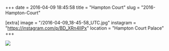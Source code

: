 +++
date = 2016-04-09 18:45:58
title = "Hampton Court"
slug = "2016-Hampton-Court"

[extra]
image = "/2016-04-09_18-45-58_UTC.jpg"
instagram = "https://instagram.com/p/BD_XRn4IIPx"
location = "Hampton Court Palace"
+++

<img src="/2016-04-09_18-45-58_UTC.jpg" />

